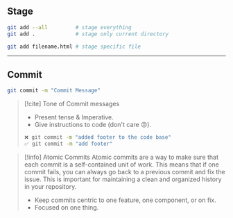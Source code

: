 ## Stage
```bash
git add --all         # stage everything
git add .             # stage only current directory

git add filename.html # stage specific file
```
---
## Commit
```bash
git commit -m "Commit Message"
```

>[!cite] Tone of Commit messages
>- Present tense & Imperative.
>- Give instructions to code (don't care 😠).
>```bash
>❌ git commit -m "added footer to the code base"
>✅ git commit -m "add footer"
>```

>[!info] Atomic Commits
>Atomic commits are a way to make sure that each commit is a self-contained unit of work. This means that if one commit fails, you can always go back to a previous commit and fix the issue. This is important for maintaining a clean and organized history in your repository.
>- Keep commits centric to one feature, one component, or on fix.
>- Focused on one thing.